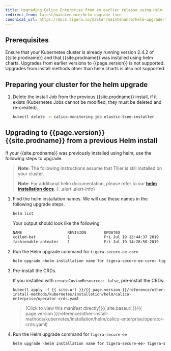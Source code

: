 ```yaml
---
title: Upgrading Calico Enterprise from an earlier release using Helm
redirect_from: latest/maintenance/helm-upgrade-tsee
canonical_url: https://docs.tigera.io/master/maintenance/helm-upgrade-tsee
---
```


## Prerequisites

Ensure that your Kubernetes cluster is already running version 2.4.2 of
{{site.prodname}} and that {{site.prodname}} was installed using helm charts.
Upgrades from earlier versions to {{page.version}} is not supported.
Upgrades from install methods other than helm charts is also not supported.

## Preparing your cluster for the helm upgrade

1. Delete the install Job from the previous {{site.prodname}} install, if it exists
   (Kubernetes Jobs cannot be modified, they must be deleted and re-created).
   ```bash
   kubectl delete -n calico-monitoring job elastic-tsee-installer
   ```

## Upgrading to {{page.version}} {{site.prodname}} from a previous Helm install

If your {{site.prodname}} was previously installed using helm, use the following
steps to upgrade.

> **Note**: The following instructions assume that Tiller is still installed on
> your cluster.
>
> **Note**: For additional helm documentation, please refer to our
> [**helm installation docs**]({{site.url}}/{{page.version}}/reference/other-install-methods/kubernetes/installation/helm/).
{: .alert .alert-info}

1. Find the helm installation names. We will use these names in the following
   upgrade steps.
   ```bash
   helm list
   ```

   Your output should look like the following:
   ```bash
   NAME                    REVISION        UPDATED                         STATUS          CHART                  APP VERSION     NAMESPACE
   coiled-bat              1               Fri Jul 19 13:44:37 2019        DEPLOYED        tigera-secure-ee-core-                 default
   fashionable-anteater    1               Fri Jul 19 14:28:50 2019        DEPLOYED        tigera-secure-ee-
   ```

1. Run the Helm upgrade command for `tigera-secure-ee-core`
   ```bash
   helm upgrade <helm installation name for tigera-secure-ee-core> tigera-secure-ee-core-{% include chart_version_name %}.tgz
   ```
1. Pre-install the CRDs.

   If you installed with `createCustomResources: false`, pre-install the CRDs:

   ```
   kubectl apply -f {{ site.url }}/{{ page.version }}/reference/other-install-methods/kubernetes/installation/helm/calico-enterprise/operator-crds.yaml
   ```

   >[Click to view this manifest directly]({{ site.baseurl }}/{{ page.version }}/reference/other-install-methods/kubernetes/installation/helm/calico-enterprise/operator-crds.yaml)

1. Run the Helm upgrade command for `tigera-secure-ee`
   ```bash
   helm upgrade <helm installation name for tigera-secure-ee> tigera-secure-ee-{% include chart_version_name %}.tgz
   ```

